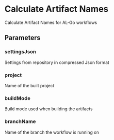 # Calculate Artifact Names
Calculate Artifact Names for AL-Go workflows
## Parameters
### settingsJson
Settings from repository in compressed Json format
### project 
Name of the built project
### buildMode 
Build mode used when building the artifacts
### branchName 
Name of the branch the workflow is running on
